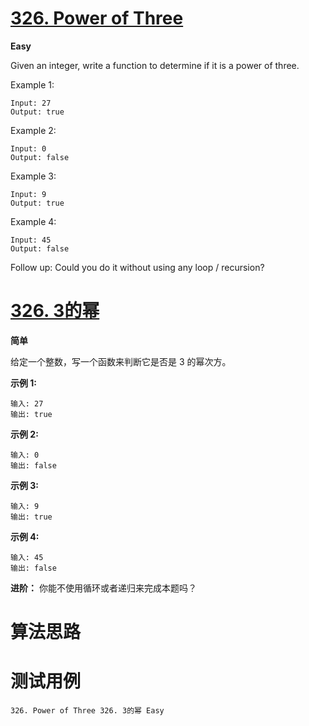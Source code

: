 # [326. Power of Three][enTitle]

**Easy**

Given an integer, write a function to determine if it is a power of three.

Example 1:

```
Input: 27
Output: true

```

Example 2:

```
Input: 0
Output: false
```

Example 3:

```
Input: 9
Output: true
```

Example 4:

```
Input: 45
Output: false
```

Follow up: Could you do it without using any loop / recursion?


# [326. 3的幂][cnTitle]

**简单**

给定一个整数，写一个函数来判断它是否是 3 的幂次方。

**示例 1:** 

```
输入: 27
输出: true

```

**示例 2:** 

```
输入: 0
输出: false
```

**示例 3:** 

```
输入: 9
输出: true
```

**示例 4:** 

```
输入: 45
输出: false
```

**进阶：**  你能不使用循环或者递归来完成本题吗？




# 算法思路

# 测试用例
```
326. Power of Three 326. 3的幂 Easy
```

[enTitle]: https://leetcode.com/problems/power-of-three/
[cnTitle]: https://leetcode-cn.com/problems/power-of-three/
